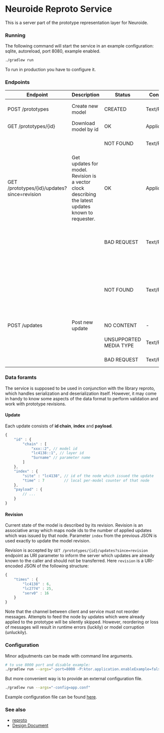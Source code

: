 Neuroide Reproto Service
=======================

This is a server part of the prototype representation layer for Neuroide.

### Running

The following command will start the service in an example configuration: sqlite, autoreload, port 8080, example enabled.

```sh
./gradlew run
```

To run in production you have to configure it.

### Endpoints

| Endpoint                                    | Description                                                  | Status                 | Content-Type     | Info                                                         |
| ------------------------------------------- | ------------------------------------------------------------ | ---------------------- | ---------------- | ------------------------------------------------------------ |
| POST /prototypes                            | Create new model                                             | CREATED                | Text/Plain       | Returns id of created model                                  |
| GET /prototypes/{id}                        | Download model by id                                         | OK                     | Application/JSON | Serialized model                                             |
|                                             |                                                              | NOT FOUND              | Text/Plain       | Requested prototype not found                                |
| GET /prototypes/{id}/updates?since=revision | Get updates for model. Revision is a vector clock describing the latest updates known to requester. | OK                     | Application/JSON | List of objects. Each object represents an update.           |
|                                             |                                                              | BAD REQUEST            | Text/Plain       | Revision not specified or has wrong format                   |
|                                             |                                                              | NOT FOUND              | Text/Plain       | Updates since requested revision are not available for specified prototype |
| POST /updates                               | Post new update                                              | NO CONTENT             | -                |                                                              |
|                                             |                                                              | UNSUPPORTED MEDIA TYPE | Text/Plain       | Only JSON is accepted                                        |
|                                             |                                                              | BAD REQUEST            | Text/Plain       | Object is corrupted                                          |

### Data foramts

The service is supposed to be used in conjunction with the library reproto, which handles serialization and deserialization itself. However, it may come in handy to know some aspects of the data format to perform validation and work with prototype revisions.

#### Update

Each update consists of **id chain**, **index** and **payload**.

```js
{
	"id" : {
		"chain" : [
			"xxx::2", // model id
			"lc4138::1", // layer id
			"Surname" // parameter name
		]
	},
	"index" : {
		"site" : "lc4138", // id of the node which issued the update
		"time" : 7         // local per-model counter of that node
	},
	"payload" : {
		// ...
	}
}
```

#### Revision

Current state of the model is described by its revision. Revision is an associative array which maps node ids to the number of applied updates which was issued by that node. Parameter `index` from the previous JSON is used exactly to update the model revision.

Revision is accepted by `GET /prototypes/{id}/updates?since=revision` endpoint as URI parameter to inform the server which updates are already known to the caller and should not be transferred. Here `revision` is a URI-encoded JSON of the following structure:

```js
{
	"times" : {
		"lc4138" : 6,
		"lc2774" : 25,
		"serv0" : 16
	}
}
```

Note that the channel between client and service must not reorder messages. Attempts to feed the node by updates which were already applied to the prototype will be silently skipped. However, reordering or loss of messages will result in runtime errors (luckily) or model corruption (unluckily).

### Configuration

Minor adjsutments can be made with command line arguments.

```sh
# to use 8000 port and disable example:
./gradlew run --args="-port=8000 -P:ktor.application.enableExample=false"
```

But more convenient way is to provide an external configuration file.

```sh
./gradlew run --args="-config=app.conf"
```

Example configuration file can be found [here](https://github.com/Web-networks/reproto-service/blob/master/src/main/resources/application.conf).

### See also

* [reproto](https://github.com/Web-networks/reproto)
* [Design Document](https://docs.google.com/document/d/1cHbbvcdDRKtzS8CAxQvWhC8s5-DHV13p52g1_WXXRvo/edit?usp=sharing)

